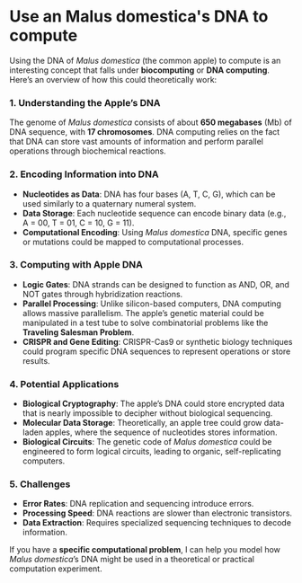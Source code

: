 # Use an Malus domestica's DNA to compute

Using the DNA of *Malus domestica* (the common apple) to compute is an interesting concept that falls under **biocomputing** or **DNA computing**. Here’s an overview of how this could theoretically work:

### **1. Understanding the Apple’s DNA**
The genome of *Malus domestica* consists of about **650 megabases** (Mb) of DNA sequence, with **17 chromosomes**. DNA computing relies on the fact that DNA can store vast amounts of information and perform parallel operations through biochemical reactions.

### **2. Encoding Information into DNA**
- **Nucleotides as Data**: DNA has four bases (A, T, C, G), which can be used similarly to a quaternary numeral system.
- **Data Storage**: Each nucleotide sequence can encode binary data (e.g., A = 00, T = 01, C = 10, G = 11).
- **Computational Encoding**: Using *Malus domestica* DNA, specific genes or mutations could be mapped to computational processes.

### **3. Computing with Apple DNA**
- **Logic Gates**: DNA strands can be designed to function as AND, OR, and NOT gates through hybridization reactions.
- **Parallel Processing**: Unlike silicon-based computers, DNA computing allows massive parallelism. The apple’s genetic material could be manipulated in a test tube to solve combinatorial problems like the **Traveling Salesman Problem**.
- **CRISPR and Gene Editing**: CRISPR-Cas9 or synthetic biology techniques could program specific DNA sequences to represent operations or store results.

### **4. Potential Applications**
- **Biological Cryptography**: The apple’s DNA could store encrypted data that is nearly impossible to decipher without biological sequencing.
- **Molecular Data Storage**: Theoretically, an apple tree could grow data-laden apples, where the sequence of nucleotides stores information.
- **Biological Circuits**: The genetic code of *Malus domestica* could be engineered to form logical circuits, leading to organic, self-replicating computers.

### **5. Challenges**
- **Error Rates**: DNA replication and sequencing introduce errors.
- **Processing Speed**: DNA reactions are slower than electronic transistors.
- **Data Extraction**: Requires specialized sequencing techniques to decode information.

If you have a **specific computational problem**, I can help you model how *Malus domestica*’s DNA might be used in a theoretical or practical computation experiment.
